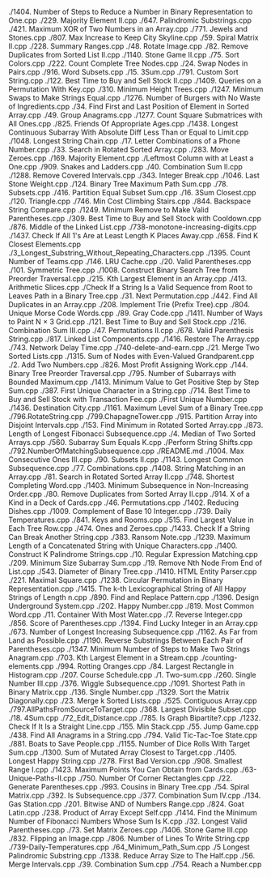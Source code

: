 ./1404. Number of Steps to Reduce a Number in Binary Representation to One.cpp
./229. Majority Element II.cpp
./647. Palindromic Substrings.cpp
./421. Maximum XOR of Two Numbers in an Array.cpp
./771. Jewels and Stones.cpp
./807. Max Increase to Keep City Skyline.cpp
./59. Spiral Matrix II.cpp
./228. Summary Ranges.cpp
./48. Rotate Image.cpp
./82. Remove Duplicates from Sorted List II.cpp
./1140. Stone Game II.cpp
./75. Sort Colors.cpp
./222. Count Complete Tree Nodes.cpp
./24. Swap Nodes in Pairs.cpp
./916. Word Subsets.cpp
./15. 3Sum.cpp
./791. Custom Sort String.cpp
./122. Best Time to Buy and Sell Stock II.cpp
./1409. Queries on a Permutation With Key.cpp
./310. Minimum Height Trees.cpp
./1247. Minimum Swaps to Make Strings Equal.cpp
./1276. Number of Burgers with No Waste of Ingredients.cpp
./34. Find First and Last Position of Element in Sorted Array.cpp
./49. Group Anagrams.cpp
./1277. Count Square Submatrices with All Ones.cpp
./825. Friends Of Appropriate Ages.cpp
./1438. Longest Continuous Subarray With Absolute Diff Less Than or Equal to Limit.cpp
./1048. Longest String Chain.cpp
./17. Letter Combinations of a Phone Number.cpp
./33. Search in Rotated Sorted Array.cpp
./283. Move Zeroes.cpp
./169. Majority Element.cpp
./Leftmost Column with at Least a One.cpp
./909. Snakes and Ladders.cpp
./40. Combination Sum II.cpp
./1288. Remove Covered Intervals.cpp
./343. Integer Break.cpp
./1046. Last Stone Weight.cpp
./124. Binary Tree Maximum Path Sum.cpp
./78. Subsets.cpp
./416. Partition Equal Subset Sum.cpp
./16. 3Sum Closest.cpp
./120. Triangle.cpp
./746. Min Cost Climbing Stairs.cpp
./844. Backspace String Compare.cpp
./1249. Minimum Remove to Make Valid Parentheses.cpp
./309. Best Time to Buy and Sell Stock with Cooldown.cpp
./876. Middle of the Linked List.cpp
./738-monotone-increasing-digits.cpp
./1437. Check If All 1's Are at Least Length K Places Away.cpp
./658. Find K Closest Elements.cpp
./3_Longest_Substring_Without_Repeating_Characters.cpp
./1395. Count Number of Teams.cpp
./146. LRU Cache.cpp
./20. Valid Parentheses.cpp
./101. Symmetric Tree.cpp
./1008. Construct Binary Search Tree from Preorder Traversal.cpp
./215. Kth Largest Element in an Array.cpp
./413. Arithmetic Slices.cpp
./Check If a String Is a Valid Sequence from Root to Leaves Path in a Binary Tree.cpp
./31. Next Permutation.cpp
./442. Find All Duplicates in an Array.cpp
./208. Implement Trie (Prefix Tree).cpp
./804. Unique Morse Code Words.cpp
./89. Gray Code.cpp
./1411. Number of Ways to Paint N × 3 Grid.cpp
./121. Best Time to Buy and Sell Stock.cpp
./216. Combination Sum III.cpp
./47. Permutations II.cpp
./678. Valid Parenthesis String.cpp
./817. Linked List Components.cpp
./1416. Restore The Array.cpp
./743. Network Delay Time.cpp
./740-delete-and-earn.cpp
./21. Merge Two Sorted Lists.cpp
./1315. Sum of Nodes with Even-Valued Grandparent.cpp
./2. Add Two Numbers.cpp
./826. Most Profit Assigning Work.cpp
./144. Binary Tree Preorder Traversal.cpp
./795. Number of Subarrays with Bounded Maximum.cpp
./1413. Minimum Value to Get Positive Step by Step Sum.cpp
./387. First Unique Character in a String.cpp
./714. Best Time to Buy and Sell Stock with Transaction Fee.cpp
./First Unique Number.cpp
./1436. Destination City.cpp
./1161. Maximum Level Sum of a Binary Tree.cpp
./796.RotateString.cpp
./799.ChapagneTower.cpp
./915. Partition Array into Disjoint Intervals.cpp
./153. Find Minimum in Rotated Sorted Array.cpp
./873. Length of Longest Fibonacci Subsequence.cpp
./4. Median of Two Sorted Arrays.cpp
./560. Subarray Sum Equals K.cpp
./Perform String Shifts.cpp
./792.NumberOfMatchingSubsequence.cpp
./README.md
./1004. Max Consecutive Ones III.cpp
./90. Subsets II.cpp
./1143. Longest Common Subsequence.cpp
./77. Combinations.cpp
./1408. String Matching in an Array.cpp
./81. Search in Rotated Sorted Array II.cpp
./748. Shortest Completing Word.cpp
./1403. Minimum Subsequence in Non-Increasing Order.cpp
./80. Remove Duplicates from Sorted Array II.cpp
./914. X of a Kind in a Deck of Cards.cpp
./46. Permutations.cpp
./1402. Reducing Dishes.cpp
./1009. Complement of Base 10 Integer.cpp
./739. Daily Temperatures.cpp
./841. Keys and Rooms.cpp
./515. Find Largest Value in Each Tree Row.cpp
./474. Ones and Zeroes.cpp
./1433. Check If a String Can Break Another String.cpp
./383. Ransom Note.cpp
./1239. Maximum Length of a Concatenated String with Unique Characters.cpp
./1400. Construct K Palindrome Strings.cpp
./10. Regular Expression Matching.cpp
./209. Minimum Size Subarray Sum.cpp
./19. Remove Nth Node From End of List.cpp
./543. Diameter of Binary Tree.cpp
./1410. HTML Entity Parser.cpp
./221. Maximal Square.cpp
./1238. Circular Permutation in Binary Representation.cpp
./1415. The k-th Lexicographical String of All Happy Strings of Length n.cpp
./890. Find and Replace Pattern.cpp
./1396. Design Underground System.cpp
./202. Happy Number.cpp
./819. Most Common Word.cpp
./11. Container With Most Water.cpp
./7. Reverse Integer.cpp
./856. Score of Parentheses.cpp
./1394. Find Lucky Integer in an Array.cpp
./673. Number of Longest Increasing Subsequence.cpp
./1162. As Far from Land as Possible.cpp
./1190. Reverse Substrings Between Each Pair of Parentheses.cpp
./1347. Minimum Number of Steps to Make Two Strings Anagram.cpp
./703. Kth Largest Element in a Stream.cpp
./counting-elements.cpp
./994. Rotting Oranges.cpp
./84. Largest Rectangle in Histogram.cpp
./207. Course Schedule.cpp
./1. Two-sum.cpp
./260. Single Number III.cpp
./376. Wiggle Subsequence.cpp
./1091. Shortest Path in Binary Matrix.cpp
./136. Single Number.cpp
./1329. Sort the Matrix Diagonally.cpp
./23. Merge k Sorted Lists.cpp
./525. Contiguous Array.cpp
./797.AllPathsFromSourceToTarget.cpp
./368. Largest Divisible Subset.cpp
./18. 4Sum.cpp
./72_Edit_Distance.cpp
./785. Is Graph Bipartite?.cpp
./1232. Check If It Is a Straight Line.cpp
./155. Min Stack.cpp
./55. Jump Game.cpp
./438. Find All Anagrams in a String.cpp
./794. Valid Tic-Tac-Toe State.cpp
./881. Boats to Save People.cpp
./1155. Number of Dice Rolls With Target Sum.cpp
./1300. Sum of Mutated Array Closest to Target.cpp
./1405. Longest Happy String.cpp
./278. First Bad Version.cpp
./908. Smallest Range I.cpp
./1423. Maximum Points You Can Obtain from Cards.cpp
./63-Unique-Paths-II.cpp
./750. Number Of Corner Rectangles.cpp
./22. Generate Parentheses.cpp
./993. Cousins in Binary Tree.cpp
./54. Spiral Matrix.cpp
./392. Is Subsequence.cpp
./377. Combination Sum IV.cpp
./134. Gas Station.cpp
./201. Bitwise AND of Numbers Range.cpp
./824. Goat Latin.cpp
./238. Product of Array Except Self.cpp
./1414. Find the Minimum Number of Fibonacci Numbers Whose Sum Is K.cpp
./32. Longest Valid Parentheses.cpp
./73. Set Matrix Zeroes.cpp
./1406. Stone Game III.cpp
./832. Flipping an Image.cpp
./806. Number of Lines To Write String.cpp
./739-Daily-Temperatures.cpp
./64_Minimum_Path_Sum.cpp
./5 Longest Palindromic Substring.cpp
./1338. Reduce Array Size to The Half.cpp
./56. Merge Intervals.cpp
./39. Combination Sum.cpp
./754. Reach a Number.cpp
